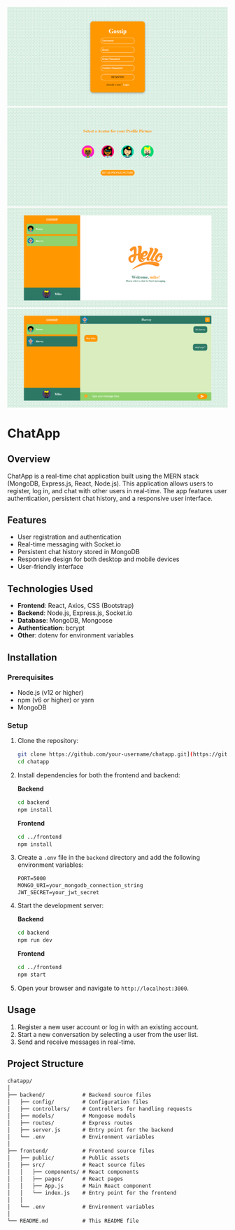 ![registerPage](https://github.com/SiddheshJagdale/chat-app/blob/master/Images/register.png)
![setAvatarPage](https://github.com/SiddheshJagdale/chat-app/blob/master/Images/setAvatar.png)
![chatPage](https://github.com/SiddheshJagdale/chat-app/blob/master/Images/chat.png)
![chatPage2](https://github.com/SiddheshJagdale/chat-app/blob/master/Images/chat2.png)




# ChatApp

## Overview

ChatApp is a real-time chat application built using the MERN stack (MongoDB, Express.js, React, Node.js). This application allows users to register, log in, and chat with other users in real-time. The app features user authentication, persistent chat history, and a responsive user interface.

## Features

- User registration and authentication
- Real-time messaging with Socket.io
- Persistent chat history stored in MongoDB
- Responsive design for both desktop and mobile devices
- User-friendly interface

## Technologies Used

- **Frontend**: React, Axios, CSS (Bootstrap)
- **Backend**: Node.js, Express.js, Socket.io
- **Database**: MongoDB, Mongoose
- **Authentication**: bcrypt
- **Other**: dotenv for environment variables

## Installation

### Prerequisites

- Node.js (v12 or higher)
- npm (v6 or higher) or yarn
- MongoDB

### Setup

1. Clone the repository:
   ```bash
   git clone https://github.com/your-username/chatapp.git](https://github.com/SiddheshJagdale/chat-app.git
   cd chatapp
   ```

2. Install dependencies for both the frontend and backend:

   **Backend**
   ```bash
   cd backend
   npm install
   ```

   **Frontend**
   ```bash
   cd ../frontend
   npm install
   ```

3. Create a `.env` file in the `backend` directory and add the following environment variables:
   ```env
   PORT=5000
   MONGO_URI=your_mongodb_connection_string
   JWT_SECRET=your_jwt_secret
   ```

4. Start the development server:

   **Backend**
   ```bash
   cd backend
   npm run dev
   ```

   **Frontend**
   ```bash
   cd ../frontend
   npm start
   ```

5. Open your browser and navigate to `http://localhost:3000`.

## Usage

1. Register a new user account or log in with an existing account.
2. Start a new conversation by selecting a user from the user list.
3. Send and receive messages in real-time.

## Project Structure

```
chatapp/
│
├── backend/            # Backend source files
│   ├── config/         # Configuration files
│   ├── controllers/    # Controllers for handling requests
│   ├── models/         # Mongoose models
│   ├── routes/         # Express routes
│   ├── server.js       # Entry point for the backend
│   └── .env            # Environment variables
│
├── frontend/           # Frontend source files
│   ├── public/         # Public assets
│   ├── src/            # React source files
│   │   ├── components/ # React components
│   │   ├── pages/      # React pages
│   │   ├── App.js      # Main React component
│   │   └── index.js    # Entry point for the frontend
│   │   
│   └── .env            # Environment variables
│
└── README.md           # This README file
```

